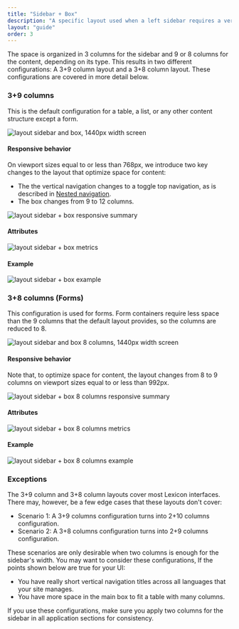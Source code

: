 ```yaml
---
title: "Sidebar + Box"
description: "A specific layout used when a left sidebar requires a vertical navigation."
layout: "guide"
order: 3
---
```


 

The space is organized in 3 columns for the sidebar and 9 or 8 columns for the content, depending on its type. This results in two different configurations: A 3+9 column layout and a 3+8 column layout. These configurations are covered in more detail below.

### 3+9 columns
This is the default configuration for a table, a list, or any other content structure except a form.

![layout sidebar and box, 1440px width screen](../../../images/layoutSidebar.jpg)

#### Responsive behavior

On viewport sizes equal to or less than 768px, we introduce two key changes to the layout that optimize space for content:

* The the vertical navigation changes to a toggle top navigation, as is described in [Nested navigation](../../patterns/Navigation/verticalNav.html).
* The box changes from 9 to 12 columns.

![layout sidebar + box responsive summary](../../../images/layoutsidebarsummary.jpg)

#### Attributes

![layout sidebar + box metrics](../../../images/layoutsidebarmetrics.jpg)

#### Example

![layout sidebar + box example](../../../images/layoutsidebarexample.jpg)


### 3+8 columns (Forms)

This configuration is used for forms. Form containers require less space than the 9 columns that the default layout provides, so the columns are reduced to 8.

![layout sidebar and box 8 columns, 1440px width screen](../../../images/layoutSidebarBox8.jpg)

#### Responsive behavior

Note that, to optimize space for content, the layout changes from 8 to 9 columns on viewport sizes equal to or less than 992px.

![layout sidebar + box 8 columns responsive summary](../../../images/layoutsidebarbox8summary.jpg)

#### Attributes

![layout sidebar + box 8 columns metrics](../../../images/layoutsidebarbox8metrics.jpg)

#### Example

![layout sidebar + box 8 columns example](../../../images/layoutsidebarbox8example.jpg)

### Exceptions

The 3+9 column and 3+8 column layouts cover most Lexicon interfaces. There may, however, be a few edge cases that these layouts don't cover:
* Scenario 1: A 3+9 columns configuration turns into 2+10 columns configuration.
* Scenario 2: A 3+8 columns configuration turns into 2+9 columns configuration.

These scenarios are only desirable when two columns is enough for the sidebar's width. You may want to consider these configurations, If the points shown below are true for your UI:
* You have really short vertical navigation titles across all languages that your site manages.
* You have more space in the main box to fit a table with many columns.

If you use these configurations, make sure you apply two columns for the sidebar in all application sections for consistency.